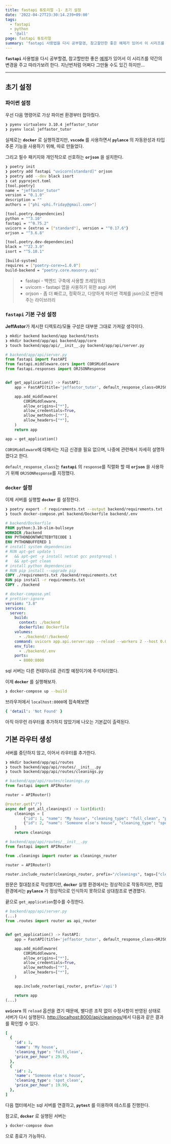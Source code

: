 ```yaml
---
title: fastapi 튜토리얼 -1- 초기 설정
date: '2022-04-27T23:30:14.239+09:00'
tags:
  - fastapi
  - python
  - '@all'
page: fastapi 튜토리얼
summary: 'fastapi 사용법을 다시 공부할겸, 참고할만한 좋은 예제가 있어서 이 시리즈를 약간의 변경을 주고 따라가보려 한다.'
---
```


**`fastapi`** 사용법을 다시 공부할겸, 참고할만한 좋은 [예제](https://www.jeffastor.com/blog/populating-cleaning-jobs-with-user-offers-in-fastapi)가 있어서 이 시리즈를 약간의 변경을 주고 따라가보려 한다.
지난번처럼 어쩌다 그만둘 수도 있긴 하지만...

---

## 초기 설정

### 파이썬 설정

우선 다음 명령어로 가상 파이썬 환경부터 잡아줬다.

```bash
❯ pyenv virtualenv 3.10.4 jeffastor_tutor
❯ pyenv local jeffastor_tutor
```

실제로는 **`docker`** 로 실행하겠지만, **`vscode`** 를 사용하면서 **`pylance`** 의 자동완성과 타입 추론 기능을 사용하기 위해, 따로 만들었다.

그리고 필수 패키지와 개인적으로 선호하는 **`orjson`** 을 설치한다.

```bash
❯ poetry init
❯ poetry add fastapi "uvicorn[standard]" orjson
❯ poetry add --dev black isort
❯ cat pyproject.toml
[tool.poetry]
name = "jeffastor_tutor"
version = "0.1.0"
description = ""
authors = ["phi <phi.friday@gmail.com>"]

[tool.poetry.dependencies]
python = "^3.10"
fastapi = "^0.75.2"
uvicorn = {extras = ["standard"], version = "^0.17.6"}
orjson = "^3.6.8"

[tool.poetry.dev-dependencies]
black = "^22.3.0"
isort = "^5.10.1"

[build-system]
requires = ["poetry-core>=1.0.0"]
build-backend = "poetry.core.masonry.api"
```

> - fastapi - 백엔드 구축에 사용할 프레임워크
> - uvicorn - fastapi 앱을 사용하기 위한 asgi 서버
> - orjson - 좀 더 빠르고, 정확하고, 다양하게 파이썬 객체를 json으로 변환해주는 라이브러리

### `fastapi` 기본 구성 설정

**JeffAstor**가 제시한 디렉토리/모듈 구성은 대부분 그대로 가져갈 생각이다.

```bash
❯ mkdir backend backend/app backend/tests
❯ mkdir backend/app/api backend/app/core
❯ touch backend/app/api/__init__.py backend/app/api/server.py
```

```python
# backend/app/api/server.py
from fastapi import FastAPI
from fastapi.middleware.cors import CORSMiddleware
from fastapi.responses import ORJSONResponse


def get_application() -> FastAPI:
    app = FastAPI(title='jeffastor_tutor', default_response_class=ORJSONResponse)

    app.add_middleware(
        CORSMiddleware,
        allow_origins=["*"],
        allow_credentials=True,
        allow_methods=["*"],
        allow_headers=["*"],
    )
    return app

app = get_application()
```

`CORSMiddleware`에 대해서는 지금 신경쓸 필요 없으며, 나중에 관련해서 자세히 설명하겠다고 한다.

`default_response_class`는 **`fastapi`** 의 `response`를 직렬화 할 때 **`orjson`** 을 사용하기 위해 `ORJSONResponse`를 지정했다.

### `docker` 설정

이제 서버를 실행할 **`docker`** 를 설정한다.

```bash
❯ poetry export -f requirements.txt --output backend/requirements.txt --without-hashes
❯ touch docker-compose.yml backend/Dockerfile backend/.env
```

```Dockerfile
# backend/Dockerfile
FROM python:3.10-slim-bullseye
WORKDIR /backend
ENV PYTHONDONTWRITEBYTECODE 1
ENV PYTHONBUFFERED 1
# install system dependencies
# RUN apt-get update \
#   && apt-get -y install netcat gcc postgresql \
#   && apt-get clean
# install python dependencies
# RUN pip install --upgrade pip
COPY ./requirements.txt /backend/requirements.txt
RUN pip install -r requirements.txt
COPY . /backend
```

```yaml
# docker-compose.yml
# prettier-ignore
version: "3.8"
services:
  server:
    build:
      context: ./backend
      dockerfile: Dockerfile
    volumes:
      - ./backend/:/backend/
    command: uvicorn app.api.server:app --reload --workers 2 --host 0.0.0.0 --port 8000
    env_file:
      - ./backend/.env
    ports:
      - 8000:8000
```

sql 서버는 다른 컨테이너로 관리할 예정이기에 주석처리했다.

이제 **`docker`** 를 실행해보자.

```bash
❯ docker-compose up --build

```

브라우저에서 `localhost:8000`에 접속해보면

```yaml
{ 'detail': 'Not Found' }
```

아직 아무런 라우터를 추가하지 않았기에 나오는 기본값이 출력된다.

## 기본 라우터 생성

서버를 중단하지 않고, 이어서 라우터를 추가한다.

```bash
❯ mkdir backend/app/api/routes
❯ touch backend/app/api/routes/__init__.py
❯ touch backend/app/api/routes/cleanings.py
```

```python
# backend/app/api/routes/cleanings.py
from fastapi import APIRouter

router = APIRouter()

@router.get("/")
async def get_all_cleanings() -> list[dict]:
    cleanings = [
        {"id": 1, "name": "My house", "cleaning_type": "full_clean", "price_per_hour": 29.99},
        {"id": 2, "name": "Someone else's house", "cleaning_type": "spot_clean", "price_per_hour": 19.99}
    ]
    return cleanings
```

```python
# backend/app/api/routes/__init__.py
from fastapi import APIRouter

from .cleanings import router as cleanings_router

router = APIRouter()

router.include_router(cleanings_router, prefix="/cleanings", tags=["cleanings"])
```

원문은 절대참조로 작성했지만, **`docker`** 실행 환경에서는 정상적으로 작동하지만, 편집 환경에서는 **`pylance`** 가 정상적으로 인식하지 못하므로 상대참조로 변경했다.

끝으로 `get_application`함수를 수정한다.

```python
# backend/app/api/server.py
(...)
from .routes import router as api_router


def get_application() -> FastAPI:
    app = FastAPI(title='jeffastor_tutor', default_response_class=ORJSONResponse)

    app.add_middleware(
        CORSMiddleware,
        allow_origins=["*"],
        allow_credentials=True,
        allow_methods=["*"],
        allow_headers=["*"],
    )

    app.include_router(api_router, prefix='/api')

    return app
(...)
```

**`uvicorn`** 의 `reload` 옵션을 켰기 때문에, 별다른 조작 없이 수정사항이 반영된 상태로 서버가 다시 실행된다. [http://localhost:8000/api/cleanings/](http://localhost:8000/api/cleanings/)에서 다음과 같은 결과를 확인할 수 있다.

```yaml
[
  {
    'id': 1,
    'name': 'My house',
    'cleaning_type': 'full_clean',
    'price_per_hour': 29.99,
  },
  {
    'id': 2,
    'name': "Someone else's house",
    'cleaning_type': 'spot_clean',
    'price_per_hour': 19.99,
  },
]
```

다음 챕터에서는 sql 서버를 연결하고, **`pytest`** 를 이용하여 테스트를 진행한다.

참고로, **`docker`** 로 실행된 서버는

```bash
❯ docker-compose down
```

으로 종료가 가능하다.
